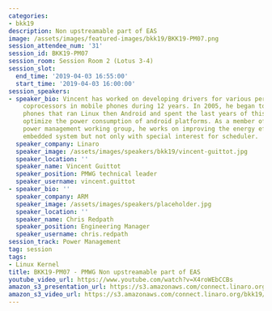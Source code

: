 ```yaml
---
categories:
- bkk19
description: Non upstreamable part of EAS
image: /assets/images/featured-images/bkk19/BKK19-PM07.png
session_attendee_num: '31'
session_id: BKK19-PM07
session_room: Session Room 2 (Lotus 3-4)
session_slot:
  end_time: '2019-04-03 16:55:00'
  start_time: '2019-04-03 16:00:00'
session_speakers:
- speaker_bio: Vincent has worked on developing drivers for various peripherals and
    coprocessors in mobile phones during 12 years. In 2005, he began to focus on mobile
    phones that ran Linux then Android and spent the last years of this period to
    optimize the power consumption of android platforms. As a member of the Linaro
    power management working group, he works on improving the energy efficiency of
    embedded system but not only with special interest for scheduler.
  speaker_company: Linaro
  speaker_image: /assets/images/speakers/bkk19/vincent-guittot.jpg
  speaker_location: ''
  speaker_name: Vincent Guittot
  speaker_position: PMWG technical leader
  speaker_username: vincent.guittot
- speaker_bio: ''
  speaker_company: ARM
  speaker_image: /assets/images/speakers/placeholder.jpg
  speaker_location: ''
  speaker_name: Chris Redpath
  speaker_position: Engineering Manager
  speaker_username: chris.redpath
session_track: Power Management
tag: session
tags:
- Linux Kernel
title: BKK19-PM07 - PMWG Non upstreamable part of EAS
youtube_video_url: https://www.youtube.com/watch?v=X4roWEbCCBs
amazon_s3_presentation_url: https://s3.amazonaws.com/connect.linaro.org/bkk19/presentations/bkk19-pm07.pdf
amazon_s3_video_url: https://s3.amazonaws.com/connect.linaro.org/bkk19/videos/bkk19-pm07.mp4
---
```

